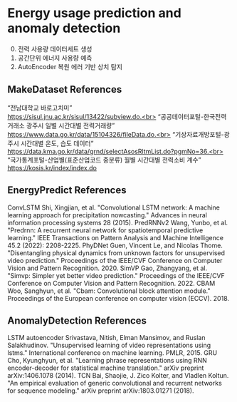 # Energy usage prediction and anomaly detection
0. 전력 사용량 데이터세트 생성<br>
1. 공간단위 에너지 사용량 예측<br>
2. AutoEncoder 복원 에러 기반 상치 탐지<br>

## MakeDataset References
“전남대학교 바로고치미”<br>
https://sisul.jnu.ac.kr/sisul/13422/subview.do.<br>
“공공데이터포털-한국전력거래소 광주시 일별 시간대별 전력거래량”<br>
https://www.data.go.kr/data/15104326/fileData.do.<br>
“기상자료개방포털-광주시 시간대별 온도, 습도 데이터”<br>
https://data.kma.go.kr/data/grnd/selectAsosRltmList.do?pgmNo=36.<br>
“국가통계포털-산업별(표준산업코드 중분류) 월별 시간대별 전력소비 계수”<br>
https://kosis.kr/index/index.do<br>

## EnergyPredict References
ConvLSTM
Shi, Xingjian, et al. "Convolutional LSTM network: A machine learning approach for precipitation nowcasting." Advances in neural information processing systems 28 (2015).
PredRNNv2
Wang, Yunbo, et al. "Predrnn: A recurrent neural network for spatiotemporal predictive learning." IEEE Transactions on Pattern Analysis and Machine Intelligence 45.2 (2022): 2208-2225.
PhyDNet
Guen, Vincent Le, and Nicolas Thome. "Disentangling physical dynamics from unknown factors for unsupervised video prediction." Proceedings of the IEEE/CVF Conference on Computer Vision and Pattern Recognition. 2020.
SimVP
Gao, Zhangyang, et al. "Simvp: Simpler yet better video prediction." Proceedings of the IEEE/CVF Conference on Computer Vision and Pattern Recognition. 2022.
CBAM
Woo, Sanghyun, et al. "Cbam: Convolutional block attention module." Proceedings of the European conference on computer vision (ECCV). 2018.

## AnomalyDetection References
LSTM autoencoder
Srivastava, Nitish, Elman Mansimov, and Ruslan Salakhudinov. "Unsupervised learning of video representations using lstms." International conference on machine learning. PMLR, 2015.
GRU
Cho, Kyunghyun, et al. "Learning phrase representations using RNN encoder-decoder for statistical machine translation." arXiv preprint arXiv:1406.1078 (2014).
TCN
Bai, Shaojie, J. Zico Kolter, and Vladlen Koltun. "An empirical evaluation of generic convolutional and recurrent networks for sequence modeling." arXiv preprint arXiv:1803.01271 (2018).
